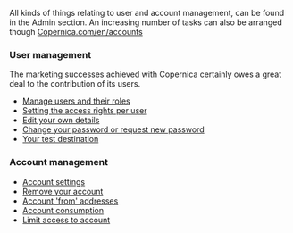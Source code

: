 All kinds of things relating to user and account management, can be
found in the Admin section. An increasing number of tasks can also be
arranged though
[Copernica.com/en/accounts](https://www.copernica.com/en/accounts)

### User management

The marketing successes achieved with Copernica certainly owes a great
deal to the contribution of its users.

-   [Manage users and their
    roles](./manage-users-and-their-roles)
-   [Setting the access rights per
    user](http://www.copernica.com/en/blog/setting-access-rights-per-user)
-   [Edit your own
    details](./edit-your-own-details)
-   [Change your password or request new
    password](./change-password-or-request-a-new-one)
-   [Your test
    destination](./what-is-the-test-destination)

### Account management

-   [Account
    settings](./account-settings)
-   [Remove your
    account](./remove-account)
-   [Account 'from'
    addresses](./default-account-from-addresses)
-   [Account
    consumption](./view-account-consumption)
-   [Limit access to
    account](./limiting-your-account-access-to-certain-ip-addresses)

